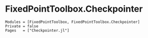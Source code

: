 # FixedPointToolbox.Checkpointer

```@autodocs
Modules = [FixedPointToolbox, FixedPointToolbox.Checkpointer]
Private = false
Pages   = ["Checkpointer.jl"]
```